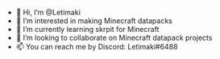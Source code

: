 - 👋 Hi, I’m @Letimaki
- 👀 I’m interested in making Minecraft datapacks 
- 🌱 I’m currently learning skrpit for Minecraft 
- 💞️ I’m looking to collaborate on Minecraft datapack projects
- 📫 You can reach me by Discord: Letimaki#6488
